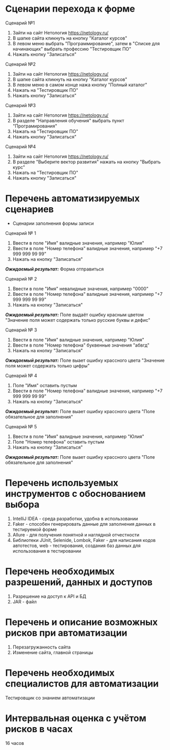 # Сценарии перехода к форме

Сценарий №1
1. Зайти на сайт Нетология https://netology.ru/
2. В шапке сайта кликнуть на кнопку "Каталог курсов"
3. В левом меню выбрать "Программирование", затем в "Списке для начинающих" выбрать профессию "Тестировщик ПО"
4. Нажать кнопку "Записаться"

Сценарий №2

1. Зайти на сайт Нетология https://netology.ru/
2. В шапке сайта кликнуть на кнопку "Каталог курсов"
3. В левом меню в самом конце нажа кнопку "Полный каталог"
4. Нажать на "Тестировщик ПО"
5. Нажать кнопку "Записаться"

Сценарий №3

1. Зайти на сайт Нетология https://netology.ru/
2. В разделе "Направления обучения" выбрать пункт "Програмирования"
3. Нажать на "Тестировщик ПО"
4. Нажать кнопку "Записаться"

Сценарий №4

1. Зайти на сайт Нетология https://netology.ru/
2. В разделе "Выберите вектор развития" нажать на кнопку "Выбрать курс"
3. Нажать на "Тестировщик ПО"
4. Нажать кнопку "Записаться"

# Перечень автоматизируемых сценариев

* Сценарии заполнения формы записи

Сценарий № 1

1. Ввести в поле "Имя" валидные значения, например "Юлия" 
2. Ввести в поле "Номер телефона" валидные значения, например "+7 999 999 99 99"
3. Нажать на кнопку "Записаться"

***Ожидаемый результат:*** Форма отправиться

Сценарий № 2

1. Ввести в поле "Имя" невалидные значения, например "0000"
2. Ввести в поле "Номер телефона" валидные значения, например "+7 999 999 99 99"
3. Нажать на кнопку "Записаться"

***Ожидаемый результат:*** Поле выдаёт ошибку красным цветом "Значение поля может содержать только русские буквы и дефис"

Сценарий № 3

1. Ввести в поле "Имя" валидные значения, например "Юлия"
2. Ввести в поле "Номер телефона" буквенные значения "абвгд"
3. Нажать на кнопку "Записаться"

***Ожидаемый результат:*** Поле выает ошибку крассного цвета "Значение поля может содержать только цифры"

Сценарий № 4

1. Поле "Имя" оставить пустым
2. Ввести в поле "Номер телефона" валидные значения, например "+7 999 999 99 99"
3. Нажать на кнопку "Записаться"

***Ожидаемый результат:*** Поле выает ошибку крассного цвета "Поле обязательное для заполнения"

Сценарий № 5

1. Ввести в поле "Имя" валидные значения, например "Юлия"
2. Поле "Номер телефона" оставить пустым
3. Нажать на кнопку "Записаться"

***Ожидаемый результат:*** Поле выает ошибку крассного цвета "Поле обязательное для заполнения"

# Перечень используемых инструментов с обоснованием выбора

1. IntelliJ IDEA - среда разработки, удобна в использовании
2. Faker - способен генерировать данные для заполнения данных в тестируемой форме
3. Allure - для получения понятной и наглядной отчестности
4. Библиотеки JUnit, Selenide, Lombok, Faker - для написания кодов автотестов, web - тестирования, создания баз данных для использования в тестировании

# Перечень необходимых разрешений, данных и доступов

1. Разрешение на доступ к API и БД
2. JAR - файл

# Перечень и описание возможных рисков при автоматизации

1. Перезагружанность сайта
2. Изменение сайта, главной страницы

# Перечень необходимых специалистов для автоматизации

Тестировщик со знанием автоматизации

# Интервальная оценка с учётом рисков в часах

16 часов








